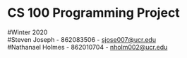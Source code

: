 # CS 100 Programming Project <br>
#Winter 2020 <br>
#Steven Joseph - 862083506 - sjose007@ucr.edu <br>
#Nathanael Holmes - 862010704 - nholm002@ucr.edu 
